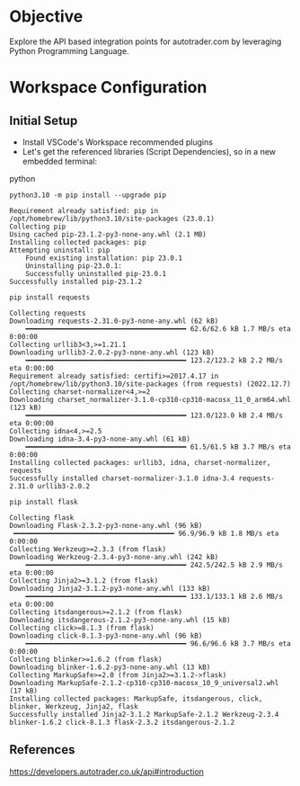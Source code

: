 # Objective

Explore the API based integration points for autotrader.com by leveraging Python Programming Language.


# Workspace Configuration

## Initial Setup

* Install VSCode's Workspace recommended plugins
* Let's get the referenced libraries (Script Dependencies), so in a new embedded terminal:

python

    python3.10 -m pip install --upgrade pip

    Requirement already satisfied: pip in /opt/homebrew/lib/python3.10/site-packages (23.0.1)
    Collecting pip
    Using cached pip-23.1.2-py3-none-any.whl (2.1 MB)
    Installing collected packages: pip
    Attempting uninstall: pip
        Found existing installation: pip 23.0.1
        Uninstalling pip-23.0.1:
        Successfully uninstalled pip-23.0.1
    Successfully installed pip-23.1.2

    pip install requests

    Collecting requests
    Downloading requests-2.31.0-py3-none-any.whl (62 kB)
        ━━━━━━━━━━━━━━━━━━━━━━━━━━━━━━━━━━━━━━━━ 62.6/62.6 kB 1.7 MB/s eta 0:00:00
    Collecting urllib3<3,>=1.21.1
    Downloading urllib3-2.0.2-py3-none-any.whl (123 kB)
        ━━━━━━━━━━━━━━━━━━━━━━━━━━━━━━━━━━━━━━━━ 123.2/123.2 kB 2.2 MB/s eta 0:00:00
    Requirement already satisfied: certifi>=2017.4.17 in /opt/homebrew/lib/python3.10/site-packages (from requests) (2022.12.7)
    Collecting charset-normalizer<4,>=2
    Downloading charset_normalizer-3.1.0-cp310-cp310-macosx_11_0_arm64.whl (123 kB)
        ━━━━━━━━━━━━━━━━━━━━━━━━━━━━━━━━━━━━━━━━ 123.0/123.0 kB 2.4 MB/s eta 0:00:00
    Collecting idna<4,>=2.5
    Downloading idna-3.4-py3-none-any.whl (61 kB)
        ━━━━━━━━━━━━━━━━━━━━━━━━━━━━━━━━━━━━━━━━ 61.5/61.5 kB 3.7 MB/s eta 0:00:00
    Installing collected packages: urllib3, idna, charset-normalizer, requests
    Successfully installed charset-normalizer-3.1.0 idna-3.4 requests-2.31.0 urllib3-2.0.2

    pip install flask

    Collecting flask
    Downloading Flask-2.3.2-py3-none-any.whl (96 kB)
     ━━━━━━━━━━━━━━━━━━━━━━━━━━━━━━━━━━━━━━━━ 96.9/96.9 kB 1.8 MB/s eta 0:00:00
    Collecting Werkzeug>=2.3.3 (from flask)
    Downloading Werkzeug-2.3.4-py3-none-any.whl (242 kB)
        ━━━━━━━━━━━━━━━━━━━━━━━━━━━━━━━━━━━━━━━━ 242.5/242.5 kB 2.9 MB/s eta 0:00:00
    Collecting Jinja2>=3.1.2 (from flask)
    Downloading Jinja2-3.1.2-py3-none-any.whl (133 kB)
        ━━━━━━━━━━━━━━━━━━━━━━━━━━━━━━━━━━━━━━━━ 133.1/133.1 kB 2.6 MB/s eta 0:00:00
    Collecting itsdangerous>=2.1.2 (from flask)
    Downloading itsdangerous-2.1.2-py3-none-any.whl (15 kB)
    Collecting click>=8.1.3 (from flask)
    Downloading click-8.1.3-py3-none-any.whl (96 kB)
        ━━━━━━━━━━━━━━━━━━━━━━━━━━━━━━━━━━━━━━━━ 96.6/96.6 kB 3.7 MB/s eta 0:00:00
    Collecting blinker>=1.6.2 (from flask)
    Downloading blinker-1.6.2-py3-none-any.whl (13 kB)
    Collecting MarkupSafe>=2.0 (from Jinja2>=3.1.2->flask)
    Downloading MarkupSafe-2.1.2-cp310-cp310-macosx_10_9_universal2.whl (17 kB)
    Installing collected packages: MarkupSafe, itsdangerous, click, blinker, Werkzeug, Jinja2, flask
    Successfully installed Jinja2-3.1.2 MarkupSafe-2.1.2 Werkzeug-2.3.4 blinker-1.6.2 click-8.1.3 flask-2.3.2 itsdangerous-2.1.2

## References

https://developers.autotrader.co.uk/api#introduction
